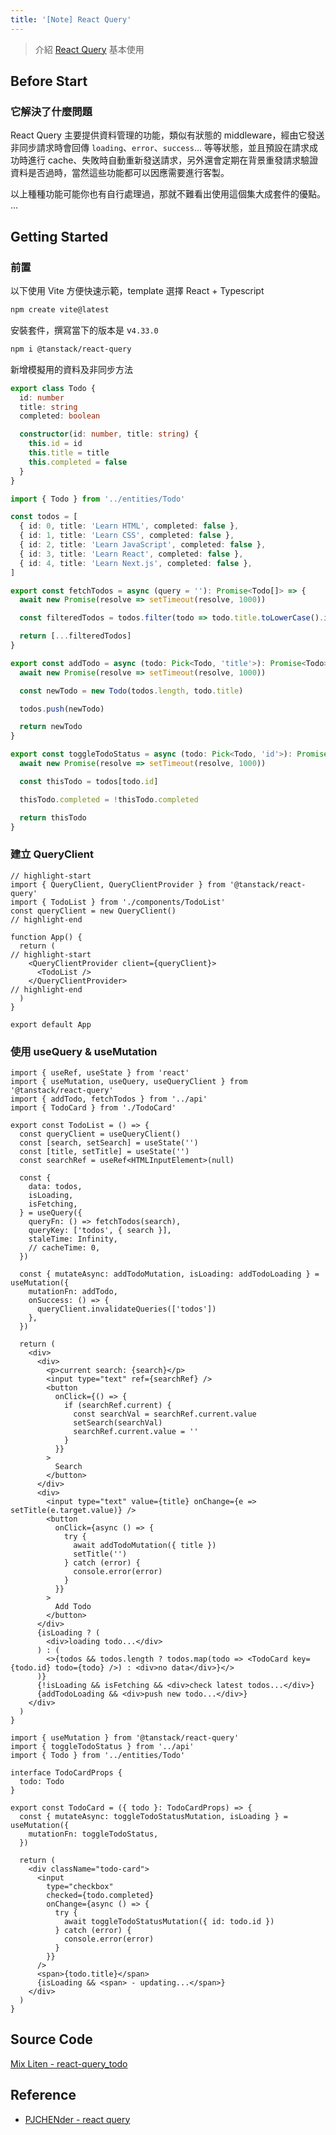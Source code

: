 ```yaml
---
title: '[Note] React Query'
---
```


> 介紹 [React Query](https://tanstack.com/query/latest/) 基本使用


## Before Start

### 它解決了什麼問題

React Query 主要提供資料管理的功能，類似有狀態的 middleware，經由它發送非同步請求時會回傳 `loading`、`error`、`success`... 等等狀態，並且預設在請求成功時進行 cache、失敗時自動重新發送請求，另外還會定期在背景重發請求驗證資料是否過時，當然這些功能都可以因應需要進行客製。

以上種種功能可能你也有自行處理過，那就不難看出使用這個集大成套件的優點。
...

## Getting Started

### 前置
以下使用 Vite 方便快速示範，template 選擇 React + Typescript

```bash
npm create vite@latest
```

安裝套件，撰寫當下的版本是 v`4.33.0`
```bash
npm i @tanstack/react-query
```

新增模擬用的資料及非同步方法
```ts title="/src/entities/Todo.ts" showLineNumbers
export class Todo {
  id: number
  title: string
  completed: boolean

  constructor(id: number, title: string) {
    this.id = id
    this.title = title
    this.completed = false
  }
}
```
```ts title="/src/api/index.ts" showLineNumbers
import { Todo } from '../entities/Todo'

const todos = [
  { id: 0, title: 'Learn HTML', completed: false },
  { id: 1, title: 'Learn CSS', completed: false },
  { id: 2, title: 'Learn JavaScript', completed: false },
  { id: 3, title: 'Learn React', completed: false },
  { id: 4, title: 'Learn Next.js', completed: false },
]

export const fetchTodos = async (query = ''): Promise<Todo[]> => {
  await new Promise(resolve => setTimeout(resolve, 1000))

  const filteredTodos = todos.filter(todo => todo.title.toLowerCase().includes(query.toLowerCase()))

  return [...filteredTodos]
}

export const addTodo = async (todo: Pick<Todo, 'title'>): Promise<Todo> => {
  await new Promise(resolve => setTimeout(resolve, 1000))

  const newTodo = new Todo(todos.length, todo.title)

  todos.push(newTodo)

  return newTodo
}

export const toggleTodoStatus = async (todo: Pick<Todo, 'id'>): Promise<Todo> => {
  await new Promise(resolve => setTimeout(resolve, 1000))

  const thisTodo = todos[todo.id]

  thisTodo.completed = !thisTodo.completed

  return thisTodo
}

```

### 建立 QueryClient
```tsx title="/src/App.ts" showLineNumbers
// highlight-start
import { QueryClient, QueryClientProvider } from '@tanstack/react-query'
import { TodoList } from './components/TodoList'
const queryClient = new QueryClient()
// highlight-end

function App() {
  return (
// highlight-start
    <QueryClientProvider client={queryClient}>
      <TodoList />
    </QueryClientProvider>
// highlight-end
  )
}

export default App
```

### 使用 useQuery & useMutation
```tsx title="src/components/TodoList.tsx" showLineNumbers
import { useRef, useState } from 'react'
import { useMutation, useQuery, useQueryClient } from '@tanstack/react-query'
import { addTodo, fetchTodos } from '../api'
import { TodoCard } from './TodoCard'

export const TodoList = () => {
  const queryClient = useQueryClient()
  const [search, setSearch] = useState('')
  const [title, setTitle] = useState('')
  const searchRef = useRef<HTMLInputElement>(null)

  const {
    data: todos,
    isLoading,
    isFetching,
  } = useQuery({
    queryFn: () => fetchTodos(search),
    queryKey: ['todos', { search }],
    staleTime: Infinity,
    // cacheTime: 0,
  })

  const { mutateAsync: addTodoMutation, isLoading: addTodoLoading } = useMutation({
    mutationFn: addTodo,
    onSuccess: () => {
      queryClient.invalidateQueries(['todos'])
    },
  })

  return (
    <div>
      <div>
        <p>current search: {search}</p>
        <input type="text" ref={searchRef} />
        <button
          onClick={() => {
            if (searchRef.current) {
              const searchVal = searchRef.current.value
              setSearch(searchVal)
              searchRef.current.value = ''
            }
          }}
        >
          Search
        </button>
      </div>
      <div>
        <input type="text" value={title} onChange={e => setTitle(e.target.value)} />
        <button
          onClick={async () => {
            try {
              await addTodoMutation({ title })
              setTitle('')
            } catch (error) {
              console.error(error)
            }
          }}
        >
          Add Todo
        </button>
      </div>
      {isLoading ? (
        <div>loading todo...</div>
      ) : (
        <>{todos && todos.length ? todos.map(todo => <TodoCard key={todo.id} todo={todo} />) : <div>no data</div>}</>
      )}
      {!isLoading && isFetching && <div>check latest todos...</div>}
      {addTodoLoading && <div>push new todo...</div>}
    </div>
  )
}
```
```tsx title="src/components/TodoCard.tsx" showLineNumbers
import { useMutation } from '@tanstack/react-query'
import { toggleTodoStatus } from '../api'
import { Todo } from '../entities/Todo'

interface TodoCardProps {
  todo: Todo
}

export const TodoCard = ({ todo }: TodoCardProps) => {
  const { mutateAsync: toggleTodoStatusMutation, isLoading } = useMutation({
    mutationFn: toggleTodoStatus,
  })

  return (
    <div className="todo-card">
      <input
        type="checkbox"
        checked={todo.completed}
        onChange={async () => {
          try {
            await toggleTodoStatusMutation({ id: todo.id })
          } catch (error) {
            console.error(error)
          }
        }}
      />
      <span>{todo.title}</span>
      {isLoading && <span> - updating...</span>}
    </div>
  )
}
```

## Source Code
[Mix Liten - react-query_todo](https://github.com/Mix-Liten/practice_collect/tree/master/experiment/react-query_todo)

## Reference
- [PJCHENder - react query](https://pjchender.dev/npm/npm-react-query/)